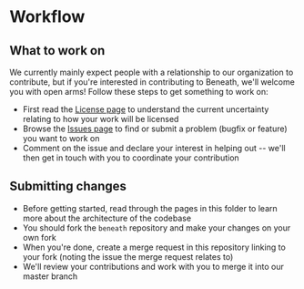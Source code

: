 # Workflow

## What to work on

We currently mainly expect people with a relationship to our organization to contribute, but if you're interested in contributing to Beneath, we'll welcome you with open arms! Follow these steps to get something to work on:

- First read the [License page](https://gitlab.com/beneath-hq/beneath/-/blob/master/docs/contributing/09-license.md) to understand the current uncertainty relating to how your work will be licensed
- Browse the [Issues page](https://gitlab.com/beneath-hq/beneath/-/issues) to find or submit a problem (bugfix or feature) you want to work on
- Comment on the issue and declare your interest in helping out -- we'll then get in touch with you to coordinate your contribution

## Submitting changes

- Before getting started, read through the pages in this folder to learn more about the architecture of the codebase
- You should fork the `beneath` repository and make your changes on your own fork
- When you're done, create a merge request in this repository linking to your fork (noting the issue the merge request relates to)
- We'll review your contributions and work with you to merge it into our master branch
